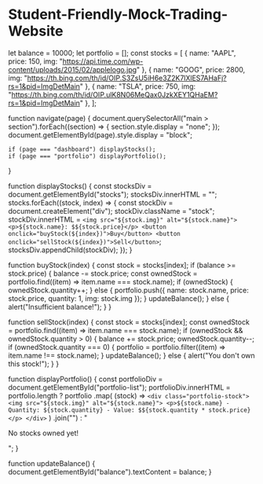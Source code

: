 # Student-Friendly-Mock-Trading-Website
let balance = 10000;
let portfolio = [];
const stocks = [
    { name: "AAPL", price: 150, img: "https://api.time.com/wp-content/uploads/2015/02/applelogo.jpg" },
    { name: "GOOG", price: 2800, img: "https://th.bing.com/th/id/OIP.S3ZsU5iH6e3Z2K7lXlES7AHaFj?rs=1&pid=ImgDetMain" },
    { name: "TSLA", price: 750, img: "https://th.bing.com/th/id/OIP.ulK8N06MeQax0JzkXEY1QHaEM?rs=1&pid=ImgDetMain" },
];

function navigate(page) {
    document.querySelectorAll("main > section").forEach((section) => {
        section.style.display = "none";
    });
    document.getElementById(page).style.display = "block";

    if (page === "dashboard") displayStocks();
    if (page === "portfolio") displayPortfolio();
}

function displayStocks() {
    const stocksDiv = document.getElementById("stocks");
    stocksDiv.innerHTML = "";
    stocks.forEach((stock, index) => {
        const stockDiv = document.createElement("div");
        stockDiv.className = "stock";
        stockDiv.innerHTML = `
            <img src="${stock.img}" alt="${stock.name}">
            <p>${stock.name}: $${stock.price}</p>
            <button onclick="buyStock(${index})">Buy</button>
            <button onclick="sellStock(${index})">Sell</button>
        `;
        stocksDiv.appendChild(stockDiv);
    });
}

function buyStock(index) {
    const stock = stocks[index];
    if (balance >= stock.price) {
        balance -= stock.price;
        const ownedStock = portfolio.find((item) => item.name === stock.name);
        if (ownedStock) {
            ownedStock.quantity++;
        } else {
            portfolio.push({ name: stock.name, price: stock.price, quantity: 1, img: stock.img });
        }
        updateBalance();
    } else {
        alert("Insufficient balance!");
    }
}

function sellStock(index) {
    const stock = stocks[index];
    const ownedStock = portfolio.find((item) => item.name === stock.name);
    if (ownedStock && ownedStock.quantity > 0) {
        balance += stock.price;
        ownedStock.quantity--;
        if (ownedStock.quantity === 0) {
            portfolio = portfolio.filter((item) => item.name !== stock.name);
        }
        updateBalance();
    } else {
        alert("You don't own this stock!");
    }
}

function displayPortfolio() {
    const portfolioDiv = document.getElementById("portfolio-list");
    portfolioDiv.innerHTML = portfolio.length
        ? portfolio
              .map(
                  (stock) =>
                      `<div class="portfolio-stock">
                          <img src="${stock.img}" alt="${stock.name}">
                          <p>${stock.name} - Quantity: ${stock.quantity} - Value: $${stock.quantity * stock.price}</p>
                      </div>`
              )
              .join("")
        : "<p>No stocks owned yet!</p>";
}

function updateBalance() {
    document.getElementById("balance").textContent = balance;
}
